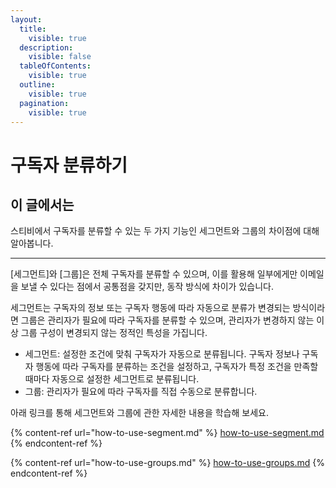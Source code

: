 ```yaml
---
layout:
  title:
    visible: true
  description:
    visible: false
  tableOfContents:
    visible: true
  outline:
    visible: true
  pagination:
    visible: true
---
```


# 구독자 분류하기

## 이 글에서는

스티비에서 구독자를 분류할 수 있는 두 가지 기능인 세그먼트와 그룹의 차이점에 대해 알아봅니다.

***

\[세그먼트]와 \[그룹]은 전체 구독자를 분류할 수 있으며, 이를 활용해 일부에게만 이메일을 보낼 수 있다는 점에서 공통점을 갖지만, 동작 방식에 차이가 있습니다.

세그먼트는 구독자의 정보 또는 구독자 행동에 따라 자동으로 분류가 변경되는 방식이라면 그룹은 관리자가 필요에 따라 구독자를 분류할 수 있으며, 관리자가 변경하지 않는 이상 그룹 구성이 변경되지 않는 정적인 특성을 가집니다.&#x20;

* 세그먼트: 설정한 조건에 맞춰 구독자가 자동으로 분류됩니다. 구독자 정보나 구독자 행동에 따라 구독자를 분류하는 조건을 설정하고, 구독자가 특정 조건을 만족할 때마다 자동으로 설정한 세그먼트로 분류됩니다.
* 그룹: 관리자가 필요에 따라 구독자를 직접 수동으로 분류합니다.

아래 링크를 통해 세그먼트와 그룹에 관한 자세한 내용을 학습해 보세요.

{% content-ref url="how-to-use-segment.md" %}
[how-to-use-segment.md](how-to-use-segment.md)
{% endcontent-ref %}

{% content-ref url="how-to-use-groups.md" %}
[how-to-use-groups.md](how-to-use-groups.md)
{% endcontent-ref %}
